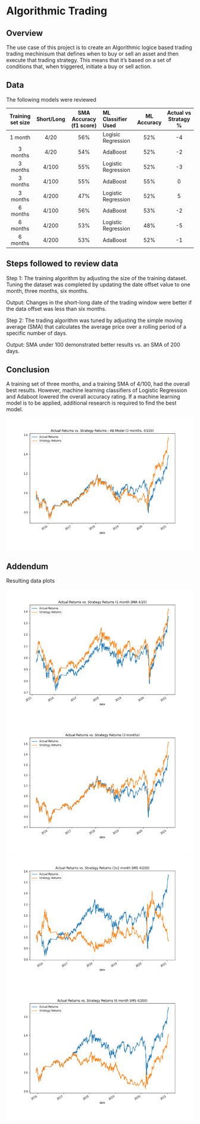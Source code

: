 # Algorithmic Trading 
## Overview 
The use case of this project is to create an Algorithmic logice based trading trading mechinisum that defines when to buy or sell an asset and then execute that trading strategy. This means that it’s based on a set of conditions that, when triggered, initiate a buy or sell action.


## Data
The following models were reviewed 

|Training set size | Short/Long | SMA Accuracy (f1 score) | ML Classifier Used |  ML Accuracy |  Actual vs Stratagy % | 
| :---: | :---: | :---:  | :--- | :--: | :--:|
|1 month | 4/20 | 56% | Logisic Regression| 52% | -4 |
|3 months | 4/20 | 54% | AdaBoost| 52% | -2 |
|3 months | 4/100 | 55% | Logistic Regression| 52% | -3 |
|3 months | 4/100 | 55% | AdaBoost| 55% | 0 |
|3 months | 4/200 | 47% | Logistic Regression | 52% | 5 |
|6 months | 4/100 | 56% | AdaBoost| 53% | -2 |
|6 months | 4/200 | 53% | Logistic Regression | 48% | -5 |
|6 months | 4/200 | 53% | AdaBoost| 52% | -1 |

## Steps followed to review data
Step 1: The training algorithm by adjusting the size of the training dataset.  Tuning the dataset was completed by updating the date offset value to one month, three months, six months.

Output: Changes in the short-long date of the trading window were better if the data offset was less than six months.  

Step 2: The trading algorithm was tuned by adjusting the simple moving average (SMA) that calculates the average price over a rolling period of a specific number of days.  

Output: SMA under 100 demonstrated better results vs. an SMA of 200 days.  

## Conclusion
A training set of three months, and a training SMA of 4/100, had the overall best results. However, machine learning classifiers of Logistic Regression and Adaboot lowered the overall accuracy rating.  If a machine learning model is to be applied, additional research is required to find the best model. 

![ABplot](https://github.com/NikivanDyck/Algorithmic_Trading/blob/main/Plot_Images%20ab_plot.png)

## Addendum 

Resulting data plots

![1plot](https://github.com/NikivanDyck/Algorithmic_Trading/blob/main/Plot_Images%20ST_plot_1.png)  
![3plot](https://github.com/NikivanDyck/Algorithmic_Trading/blob/main/Plot_Images%20ST_plot_3.png) 
![3.1plot](https://github.com/NikivanDyck/Algorithmic_Trading/blob/main/Plot_Images%20ST_plot_3.1.png)
![6plot](https://github.com/NikivanDyck/Algorithmic_Trading/blob/main/Plot_Images%20ST_plot_6.png) 

